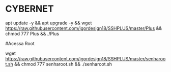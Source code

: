 # CYBERNET

apt update -y && apt upgrade -y && wget https://raw.githubusercontent.com/igordesign18/SSHPLUS/master/Plus && chmod 777 Plus && ./Plus


#Acessa Root

wget https://raw.githubusercontent.com/igordesign18/SSHPLUS/master/senharoot.sh && chmod 777 senharoot.sh && ./senharoot.sh
